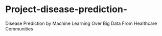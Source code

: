 # Project-disease-prediction-
Disease Prediction by Machine Learning Over Big Data From Healthcare Communities
